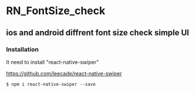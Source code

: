 # RN_FontSize_check

## ios and android diffrent font size check simple UI

### Installation 
It need to install "react-native-swiper"

https://github.com/leecade/react-native-swiper
 
```
$ npm i react-native-swiper --save

```
